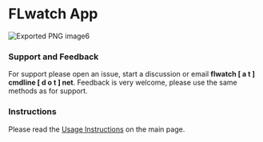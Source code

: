 # FLwatch App #

![Exported PNG image6](https://github.com/user-attachments/assets/68ec6106-4866-442d-8e78-bc80ddba2608)

### Support and Feedback ###
For support please open an issue, start a discussion or email **flwatch [ a t ] cmdline [ d o t ] net**. Feedback is very welcome, please use the same methods as for support.

### Instructions ###
Please read the [Usage Instructions](README.md) on the main page.
